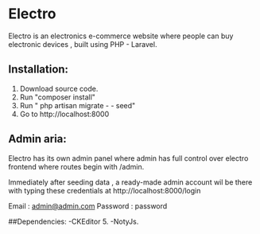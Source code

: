 # Electro
Electro is an electronics e-commerce website where people can buy electronic devices , built using PHP - Laravel.

## Installation:
1. Download source code.
2. Run "composer install"
3. Run " php artisan migrate  - - seed"
4. Go to http://localhost:8000

## Admin aria:
Electro has its own admin panel where admin has full control over electro frontend where routes begin with /admin.
 

Immediately after seeding data , a ready-made admin account wil be there with typing these credentials at http://localhost:8000/login

Email : admin@admin.com
Password  : password

##Dependencies:
-CKEditor 5.
-NotyJs.
